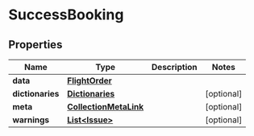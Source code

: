 

# SuccessBooking


## Properties

| Name | Type | Description | Notes |
|------------ | ------------- | ------------- | -------------|
|**data** | [**FlightOrder**](FlightOrder.md) |  |  |
|**dictionaries** | [**Dictionaries**](Dictionaries.md) |  |  [optional] |
|**meta** | [**CollectionMetaLink**](CollectionMetaLink.md) |  |  [optional] |
|**warnings** | [**List&lt;Issue&gt;**](Issue.md) |  |  [optional] |



